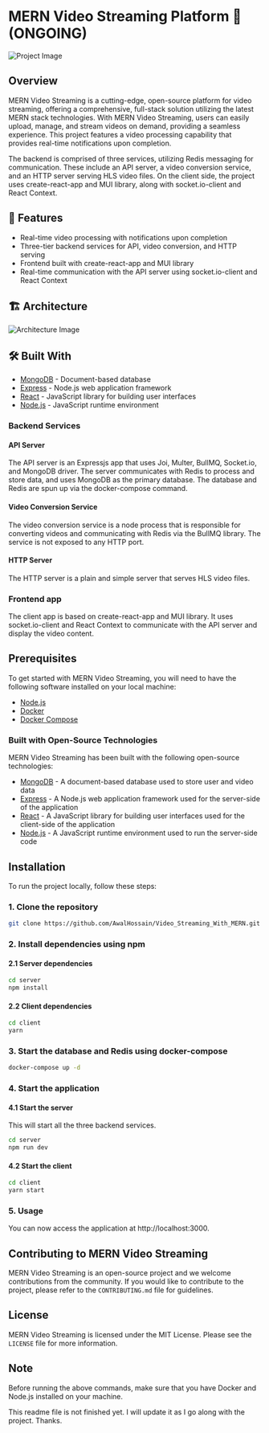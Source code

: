 # MERN Video Streaming Platform 🎥 (ONGOING)

![Project Image](https://github.com/AwalHossain/video_streaming_service_server/assets/80216813/9e6b1889-c9d6-45d8-806e-27865f674912)


## Overview

MERN Video Streaming is a cutting-edge, open-source platform for video
streaming, offering a comprehensive, full-stack solution utilizing the latest
MERN stack technologies. With MERN Video Streaming, users can easily upload,
manage, and stream videos on demand, providing a seamless experience. This
project features a video processing capability that provides real-time
notifications upon completion.

The backend is comprised of three services, utilizing Redis messaging for
communication. These include an API server, a video conversion service, and an
HTTP server serving HLS video files. On the client side, the project uses
create-react-app and MUI library, along with socket.io-client and React Context.

## 🌟 Features

- Real-time video processing with notifications upon completion
- Three-tier backend services for API, video conversion, and HTTP serving
- Frontend built with create-react-app and MUI library
- Real-time communication with the API server using socket.io-client and React Context

## 🏗️ Architecture

![Architecture Image](https://user-images.githubusercontent.com/497812/220627727-04a26928-71df-4c9b-9637-92289a2beee2.png)
  
## 🛠️ Built With

- [MongoDB](https://www.mongodb.com/) - Document-based database
- [Express](https://expressjs.com/) - Node.js web application framework
- [React](https://reactjs.org/) - JavaScript library for building user interfaces
- [Node.js](https://nodejs.org/en/) - JavaScript runtime environment

### Backend Services

#### API Server

The API server is an Expressjs app that uses Joi, Multer, BullMQ, Socket.io, and
MongoDB driver. The server communicates with Redis to process and store data,
and uses MongoDB as the primary database. The database and Redis are spun up via
the docker-compose command.

#### Video Conversion Service

The video conversion service is a node process that is responsible for
converting videos and communicating with Redis via the BullMQ library. The
service is not exposed to any HTTP port.

#### HTTP Server

The HTTP server is a plain and simple server that serves HLS video files.

### Frontend app

The client app is based on create-react-app and MUI library. It uses
socket.io-client and React Context to communicate with the API server and
display the video content.

## Prerequisites

To get started with MERN Video Streaming, you will need to have the following
software installed on your local machine:

- [Node.js](https://nodejs.org/en/)
- [Docker](https://www.docker.com/)
- [Docker Compose](https://docs.docker.com/compose/)

### Built with Open-Source Technologies

MERN Video Streaming has been built with the following open-source technologies:

- [MongoDB](https://www.mongodb.com/) - A document-based database used to store
  user and video data
- [Express](https://expressjs.com/) - A Node.js web application framework used
  for the server-side of the application
- [React](https://reactjs.org/) - A JavaScript library for building user
  interfaces used for the client-side of the application
- [Node.js](https://nodejs.org/en/) - A JavaScript runtime environment used to
  run the server-side code

## Installation

To run the project locally, follow these steps:

### 1. Clone the repository

```bash
git clone https://github.com/AwalHossain/Video_Streaming_With_MERN.git
```

### 2. Install dependencies using npm

#### 2.1 Server dependencies

```bash
cd server
npm install
```

#### 2.2 Client dependencies

```bash
cd client
yarn
```

### 3. Start the database and Redis using docker-compose

```bash
docker-compose up -d
```

### 4. Start the application

#### 4.1 Start the server

This will start all the three backend services.

```bash
cd server
npm run dev
```

#### 4.2 Start the client

```bash
cd client
yarn start
```

### 5. Usage

You can now access the application at http://localhost:3000.

## Contributing to MERN Video Streaming

MERN Video Streaming is an open-source project and we welcome contributions from
the community. If you would like to contribute to the project, please refer to
the `CONTRIBUTING.md` file for guidelines.

## License

MERN Video Streaming is licensed under the MIT License. Please see the `LICENSE`
file for more information.

## Note

Before running the above commands, make sure that you have Docker and Node.js
installed on your machine.

This readme file is not finished yet. I will update it as I go along with the
project. Thanks.
